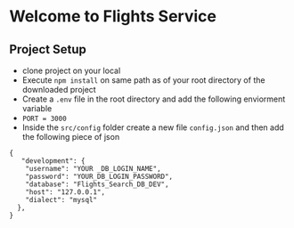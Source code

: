 # Welcome to Flights Service

## Project Setup

- clone project on your local
- Execute `npm install` on same path as of your root directory of the downloaded project
- Create a `.env` file in the root directory and add the following enviorment variable
- `PORT = 3000`
- Inside the `src/config` folder create a new file `config.json` and then add the following piece of json

```
{
   "development": {
    "username": "YOUR _DB_LOGIN_NAME",
    "password": "YOUR_DB_LOGIN_PASSWORD",
    "database": "Flights_Search_DB_DEV",
    "host": "127.0.0.1",
    "dialect": "mysql"
  },
}
```
